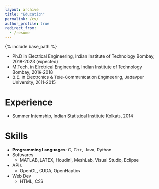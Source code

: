 ```yaml
---
layout: archive
title: "Education"
permalink: /cv/
author_profile: true
redirect_from:
  - /resume
---
```


{% include base_path %}

* Ph.D in Electrical Engineering, Indian Institute of Technology Bombay, 2018-2023 (expected)
* M.Tech. in Electrical Engineering, Indian Institute of Technology Bombay, 2016-2018
* B.E. in Electronics & Tele-Communication Engineering, Jadavpur University, 2011-2015

Experience
======
* Summer Internship, Indian Statistical Institute Kolkata, 2014
  
Skills
======
* <b>Programming Languages</b>: C, C++, Java, Python
* Softwares
  * MATLAB, LATEX, Houdini, MeshLab, Visual Studio, Eclipse 
* APIs
  * OpenGL, CUDA, OpenHaptics
* Web Dev
  * HTML, CSS